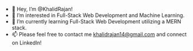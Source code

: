 - 👋 Hey, I’m @KhalidRajan!
- 👀 I’m interested in Full-Stack Web Development and Machine Learning.  
- 🌱 I’m currently learning Full-Stack Web Development utilizing a MERN stack.
- 📫 Please feel free to contact me khalidrajan14@gmail.com and connect on LinkedIn!

<!---
KhalidRajan/KhalidRajan is a ✨ special ✨ repository because its `README.md` (this file) appears on your GitHub profile.
You can click the Preview link to take a look at your changes.
--->
